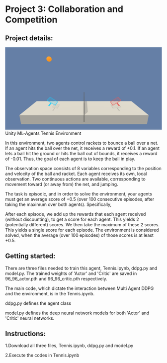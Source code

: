 

# Project 3: Collaboration and Competition


## Project details:

![title](tennis.png)
Unity ML-Agents Tennis Environment


In this environment, two agents control rackets to bounce a ball over a net. If an agent hits the ball over the net, it receives a reward of +0.1. If an agent lets a ball hit the ground or hits the ball out of bounds, it receives a reward of -0.01. Thus, the goal of each agent is to keep the ball in play.

The observation space consists of 8 variables corresponding to the position and velocity of the ball and racket. Each agent receives its own, local observation. Two continuous actions are available, corresponding to movement toward (or away from) the net, and jumping.

The task is episodic, and in order to solve the environment, your agents must get an average score of +0.5 (over 100 consecutive episodes, after taking the maximum over both agents). Specifically,

After each episode, we add up the rewards that each agent received (without discounting), to get a score for each agent. This yields 2 (potentially different) scores. We then take the maximum of these 2 scores.
This yields a single score for each episode.
The environment is considered solved, when the average (over 100 episodes) of those scores is at least +0.5.


## Getting started:
There are three files needed to train this agent, Tennis.ipynb, ddpg.py and model.py. The trained weights of 'Actor' and 'Critic' are saved in 96_96_actor.pth and 96_96_critic.pth respectively.

The main code, which dictate the interaction between Multi Agent DDPG and the environment, is in the Tennis.ipynb. 

ddpg.py defines the agent class

model.py defines the deep neural network models for both 'Actor' and 'Critic' neural networks.  


## Instructions:
1.Download all three files, Tennis.ipynb, ddpg.py and model.py

2.Execute the codes in Tennis.ipynb 
